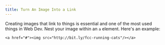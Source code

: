 ```yaml
---
title: Turn An Image Into a Link
---
```

Creating images that link to things is essential and one of the most used things in Web Dev. Nest your image within an `a` element. Here's an example:

    <a href="#"><img src="http://bit.ly/fcc-running-cats"/></a>